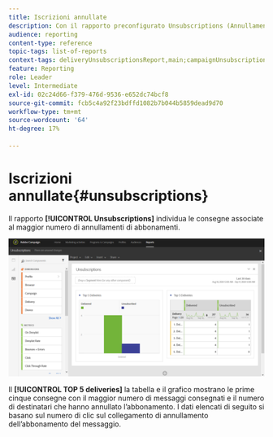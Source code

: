 ```yaml
---
title: Iscrizioni annullate
description: Con il rapporto preconfigurato Unsubscriptions (Annullamenti abbonamenti), scopri quante volte i clienti hanno annullato l’abbonamento alle consegne.
audience: reporting
content-type: reference
topic-tags: list-of-reports
context-tags: deliveryUnsubscriptionsReport,main;campaignUnsubscriptionsReport,main;programUnsubscriptionsReport,main
feature: Reporting
role: Leader
level: Intermediate
exl-id: 02c24d66-f379-476d-9536-e652dc74bcf8
source-git-commit: fcb5c4a92f23bdffd1082b7b044b5859dead9d70
workflow-type: tm+mt
source-wordcount: '64'
ht-degree: 17%

---
```


# Iscrizioni annullate{#unsubscriptions}

Il rapporto **[!UICONTROL Unsubscriptions]** individua le consegne associate al maggior numero di annullamenti di abbonamenti.

![](assets/delivery_reports_unsub.png)

Il **[!UICONTROL TOP 5 deliveries]** la tabella e il grafico mostrano le prime cinque consegne con il maggior numero di messaggi consegnati e il numero di destinatari che hanno annullato l’abbonamento. I dati elencati di seguito si basano sul numero di clic sul collegamento di annullamento dell’abbonamento del messaggio.
